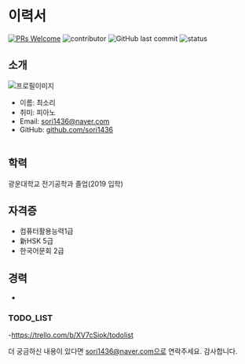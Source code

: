 # 이력서
[![PRs Welcome](https://img.shields.io/badge/PRs-welcome-brightgreen.svg?style=flat-square)](http://makeapullrequest.com)
![contributor](https://img.shields.io/github/contributors/JSpiner/RESUME.svg)
![GitHub last commit](https://img.shields.io/github/last-commit/JSpiner/RESUME.svg)
![status](https://img.shields.io/badge/hired-brightgreen.svg)

## 소개
![프로필이미지](https://github.com/SoriChoi/RESUME/raw/master/images/pink.jpeg)
- 이름: 최소리
- 취미: 피아노
- Email: sori1436@naver.com
- GitHub: [github.com/sori1436](https://github.com/sori1436)
```
```
## 학력
광운대학교 전기공학과 졸업(2019 입학)

## 자격증
- 컴퓨터활용능력1급
- 新HSK 5급
- 한국어문회 2급

## 경력
- 
### TODO_LIST

-https://trello.com/b/XV7cSiok/todolist



더 궁금하신 내용이 있다면 sori1436@naver.com으로 연락주세요.
감사합니다.

